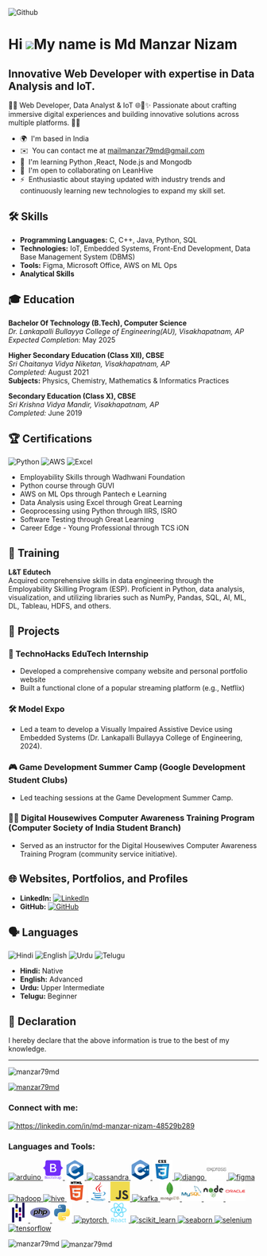![Github](https://github.com/user-attachments/assets/2c1a4d74-d0ac-47c7-998a-49c8764b586d)

Hi ![](https://user-images.githubusercontent.com/18350557/176309783-0785949b-9127-417c-8b55-ab5a4333674e.gif)My name is Md Manzar Nizam
====================================================================================================================================

Innovative Web Developer with expertise in Data Analysis and IoT.
----------------------------------------------------------------

👨‍💻 Web Developer, Data Analyst & IoT 🌐📱✨ Passionate about crafting immersive digital experiences and building innovative solutions across multiple platforms. 🚀🌟

* 🌍  I'm based in India
* ✉️  You can contact me at [mailmanzar79md@gmail.com](mailto:manzar79md@gmail.com)
* 🧠  I'm learning Python ,React, Node.js and Mongodb
* 🤝  I'm open to collaborating on LeanHive
* ⚡  Enthusiastic about staying updated with industry trends and continuously learning new technologies to expand my skill set.

## 🛠️ Skills

- **Programming Languages:** C, C++, Java, Python, SQL
- **Technologies:** IoT, Embedded Systems, Front-End Development, Data Base Management System (DBMS)
- **Tools:** Figma, Microsoft Office, AWS on ML Ops
- **Analytical Skills**

## 🎓 Education

**Bachelor Of Technology (B.Tech), Computer Science**  
*Dr. Lankapalli Bullayya College of Engineering(AU), Visakhapatnam, AP*  
*Expected Completion:* May 2025

**Higher Secondary Education (Class XII), CBSE**  
*Sri Chaitanya Vidya Niketan, Visakhapatnam, AP*  
*Completed:* August 2021  
**Subjects:** Physics, Chemistry, Mathematics & Informatics Practices

**Secondary Education (Class X), CBSE**  
*Sri Krishna Vidya Mandir, Visakhapatnam, AP*  
*Completed:* June 2019

## 🏆 Certifications

![Python](https://img.shields.io/badge/-Python-3776AB?style=flat&logo=python&logoColor=white) ![AWS](https://img.shields.io/badge/-AWS-232F3E?style=flat&logo=amazon-aws&logoColor=white) ![Excel](https://img.shields.io/badge/-Excel-217346?style=flat&logo=microsoft-excel&logoColor=white)

- Employability Skills through Wadhwani Foundation
- Python course through GUVI
- AWS on ML Ops through Pantech e Learning
- Data Analysis using Excel through Great Learning
- Geoprocessing using Python through IIRS, ISRO
- Software Testing through Great Learning
- Career Edge - Young Professional through TCS iON

## 🏅 Training

**L&T Edutech**  
Acquired comprehensive skills in data engineering through the Employability Skilling Program (ESP). Proficient in Python, data analysis, visualization, and utilizing libraries such as NumPy, Pandas, SQL, AI, ML, DL, Tableau, HDFS, and others.

## 💼 Projects

### 🚀 TechnoHacks EduTech Internship
- Developed a comprehensive company website and personal portfolio website
- Built a functional clone of a popular streaming platform (e.g., Netflix)

### 🛠️ Model Expo
- Led a team to develop a Visually Impaired Assistive Device using Embedded Systems (Dr. Lankapalli Bullayya College of Engineering, 2024).

### 🎮 Game Development Summer Camp (Google Development Student Clubs)
- Led teaching sessions at the Game Development Summer Camp.

### 👩‍💻 Digital Housewives Computer Awareness Training Program (Computer Society of India Student Branch)
- Served as an instructor for the Digital Housewives Computer Awareness Training Program (community service initiative).

## 🌐 Websites, Portfolios, and Profiles

- **LinkedIn:** [![LinkedIn](https://img.shields.io/badge/-LinkedIn-0077B5?style=flat&logo=Linkedin&logoColor=white)](https://www.linkedin.com/in/md-manzar-nizam-48529b289)
- **GitHub:** [![GitHub](https://img.shields.io/badge/-GitHub-181717?style=flat&logo=github&logoColor=white)](https://github.com/manzar79md)

## 🗣️ Languages

![Hindi](https://img.shields.io/badge/-Hindi-ff9933?style=flat) ![English](https://img.shields.io/badge/-English-0077B5?style=flat) ![Urdu](https://img.shields.io/badge/-Urdu-006747?style=flat) ![Telugu](https://img.shields.io/badge/-Telugu-ffcc00?style=flat)

- **Hindi:** Native
- **English:** Advanced
- **Urdu:** Upper Intermediate
- **Telugu:** Beginner

## 📜 Declaration
I hereby declare that the above information is true to the best of my knowledge.

---

<p align="left"> <img src="https://komarev.com/ghpvc/?username=manzar79md&label=Profile%20views&color=0e75b6&style=flat" alt="manzar79md" /> </p>

<p align="left"> <a href="https://github.com/ryo-ma/github-profile-trophy"><img src="https://github-profile-trophy.vercel.app/?username=manzar79md" alt="manzar79md" /></a> </p>

<h3 align="left">Connect with me:</h3>
<p align="left">
<a href="https://linkedin.com/in/https://linkedin.com/in/md-manzar-nizam-48529b289" target="blank"><img align="center" src="https://raw.githubusercontent.com/rahuldkjain/github-profile-readme-generator/master/src/images/icons/Social/linked-in-alt.svg" alt="https://linkedin.com/in/md-manzar-nizam-48529b289" height="30" width="40" /></a>
</p>

<h3 align="left">Languages and Tools:</h3>
<p align="left"> <a href="https://www.arduino.cc/" target="_blank" rel="noreferrer"> <img src="https://cdn.worldvectorlogo.com/logos/arduino-1.svg" alt="arduino" width="40" height="40"/> </a> <a href="https://getbootstrap.com" target="_blank" rel="noreferrer"> <img src="https://raw.githubusercontent.com/devicons/devicon/master/icons/bootstrap/bootstrap-plain-wordmark.svg" alt="bootstrap" width="40" height="40"/> </a> <a href="https://www.cprogramming.com/" target="_blank" rel="noreferrer"> <img src="https://raw.githubusercontent.com/devicons/devicon/master/icons/c/c-original.svg" alt="c" width="40" height="40"/> </a> <a href="https://cassandra.apache.org/" target="_blank" rel="noreferrer"> <img src="https://www.vectorlogo.zone/logos/apache_cassandra/apache_cassandra-icon.svg" alt="cassandra" width="40" height="40"/> </a> <a href="https://www.w3schools.com/cpp/" target="_blank" rel="noreferrer"> <img src="https://raw.githubusercontent.com/devicons/devicon/master/icons/cplusplus/cplusplus-original.svg" alt="cplusplus" width="40" height="40"/> </a> <a href="https://www.w3schools.com/css/" target="_blank" rel="noreferrer"> <img src="https://raw.githubusercontent.com/devicons/devicon/master/icons/css3/css3-original-wordmark.svg" alt="css3" width="40" height="40"/> </a> <a href="https://www.djangoproject.com/" target="_blank" rel="noreferrer"> <img src="https://cdn.worldvectorlogo.com/logos/django.svg" alt="django" width="40" height="40"/> </a> <a href="https://expressjs.com" target="_blank" rel="noreferrer"> <img src="https://raw.githubusercontent.com/devicons/devicon/master/icons/express/express-original-wordmark.svg" alt="express" width="40" height="40"/> </a> <a href="https://www.figma.com/" target="_blank" rel="noreferrer"> <img src="https://www.vectorlogo.zone/logos/figma/figma-icon.svg" alt="figma" width="40" height="40"/> </a> <a href="https://hadoop.apache.org/" target="_blank" rel="noreferrer"> <img src="https://www.vectorlogo.zone/logos/apache_hadoop/apache_hadoop-icon.svg" alt="hadoop" width="40" height="40"/> </a> <a href="https://hive.apache.org/" target="_blank" rel="noreferrer"> <img src="https://www.vectorlogo.zone/logos/apache_hive/apache_hive-icon.svg" alt="hive" width="40" height="40"/> </a> <a href="https://www.w3.org/html/" target="_blank" rel="noreferrer"> <img src="https://raw.githubusercontent.com/devicons/devicon/master/icons/html5/html5-original-wordmark.svg" alt="html5" width="40" height="40"/> </a> <a href="https://www.java.com" target="_blank" rel="noreferrer"> <img src="https://raw.githubusercontent.com/devicons/devicon/master/icons/java/java-original.svg" alt="java" width="40" height="40"/> </a> <a href="https://developer.mozilla.org/en-US/docs/Web/JavaScript" target="_blank" rel="noreferrer"> <img src="https://raw.githubusercontent.com/devicons/devicon/master/icons/javascript/javascript-original.svg" alt="javascript" width="40" height="40"/> </a> <a href="https://kafka.apache.org/" target="_blank" rel="noreferrer"> <img src="https://www.vectorlogo.zone/logos/apache_kafka/apache_kafka-icon.svg" alt="kafka" width="40" height="40"/> </a> <a href="https://www.mongodb.com/" target="_blank" rel="noreferrer"> <img src="https://raw.githubusercontent.com/devicons/devicon/master/icons/mongodb/mongodb-original-wordmark.svg" alt="mongodb" width="40" height="40"/> </a> <a href="https://www.mysql.com/" target="_blank" rel="noreferrer"> <img src="https://raw.githubusercontent.com/devicons/devicon/master/icons/mysql/mysql-original-wordmark.svg" alt="mysql" width="40" height="40"/> </a> <a href="https://nodejs.org" target="_blank" rel="noreferrer"> <img src="https://raw.githubusercontent.com/devicons/devicon/master/icons/nodejs/nodejs-original-wordmark.svg" alt="nodejs" width="40" height="40"/> </a> <a href="https://www.oracle.com/" target="_blank" rel="noreferrer"> <img src="https://raw.githubusercontent.com/devicons/devicon/master/icons/oracle/oracle-original.svg" alt="oracle" width="40" height="40"/> </a> <a href="https://pandas.pydata.org/" target="_blank" rel="noreferrer"> <img src="https://raw.githubusercontent.com/devicons/devicon/2ae2a900d2f041da66e950e4d48052658d850630/icons/pandas/pandas-original.svg" alt="pandas" width="40" height="40"/> </a> <a href="https://www.php.net" target="_blank" rel="noreferrer"> <img src="https://raw.githubusercontent.com/devicons/devicon/master/icons/php/php-original.svg" alt="php" width="40" height="40"/> </a> <a href="https://www.python.org" target="_blank" rel="noreferrer"> <img src="https://raw.githubusercontent.com/devicons/devicon/master/icons/python/python-original.svg" alt="python" width="40" height="40"/> </a> <a href="https://pytorch.org/" target="_blank" rel="noreferrer"> <img src="https://www.vectorlogo.zone/logos/pytorch/pytorch-icon.svg" alt="pytorch" width="40" height="40"/> </a> <a href="https://reactjs.org/" target="_blank" rel="noreferrer"> <img src="https://raw.githubusercontent.com/devicons/devicon/master/icons/react/react-original-wordmark.svg" alt="react" width="40" height="40"/> </a> <a href="https://scikit-learn.org/" target="_blank" rel="noreferrer"> <img src="https://upload.wikimedia.org/wikipedia/commons/0/05/Scikit_learn_logo_small.svg" alt="scikit_learn" width="40" height="40"/> </a> <a href="https://seaborn.pydata.org/" target="_blank" rel="noreferrer"> <img src="https://seaborn.pydata.org/_images/logo-mark-lightbg.svg" alt="seaborn" width="40" height="40"/> </a> <a href="https://www.selenium.dev" target="_blank" rel="noreferrer"> <img src="https://raw.githubusercontent.com/detain/svg-logos/780f25886640cef088af994181646db2f6b1a3f8/svg/selenium-logo.svg" alt="selenium" width="40" height="40"/> </a> <a href="https://www.tensorflow.org" target="_blank" rel="noreferrer"> <img src="https://www.vectorlogo.zone/logos/tensorflow/tensorflow-icon.svg" alt="tensorflow" width="40" height="40"/> </a> </p>

<p><img align="left" src="https://github-readme-stats.vercel.app/api/top-langs?username=manzar79md&show_icons=true&locale=en&layout=compact" alt="manzar79md" /></p>

<p>&nbsp;<img align="center" src="https://github-readme-stats.vercel.app/api?username=manzar79md&show_icons=true&locale=en" alt="manzar79md" /></p>
